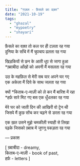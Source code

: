 ```yaml
---
title: "ग़ज़ल - फ़ैसले का वक़्त"
date: "2021-10-19"
tags:
  - "ghazal"
  - "mypoetry"
  - "shayari"
---
```


फ़ैसले का वक़्त तो कल पर ही टलता रह गया  
दुनिया के साँचे में मैं चुपचाप ढलता रह गया

खिड़कियों से छन के आती धूप से जागा हुआ  
\*ख़्वाबीदा आँखों को अपनी मैं मसलता रह गया

उठ के महफ़िल से मेरी सब यार अपने घर गए  
एक अकेला मैं दिये के साथ जलता रह गया

क्यों \*किताब-ए-माज़ी को ले कर मैं बारिश में रहा  
\*हर्फ़ सारे मिट गए बस एक धुँधलका रह गया

मेरे घर को जाती दिन की आखिरी वो ट्रेन थी  
जिसपे मैं कुछ सोंच कर चढ़ने से डरता रह गया

एक ख़त उसने मुझे चमकीली स्याही से लिखा  
पढ़के जिसको ख़्वाब में जुगनू पकड़ता रह गया

― प्रकाश

\[ ख़्वाबीदा - dreamy,  
किताब-ए-माज़ी - book of past,  
हर्फ़ - letters \]
